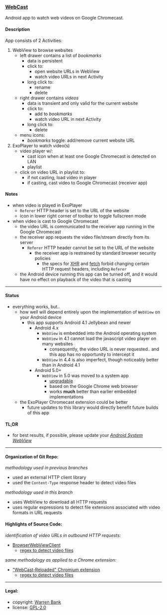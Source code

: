 ### [WebCast](https://github.com/warren-bank/Android-WebCast/tree/04-webcast-filename)

Android app to watch web videos on Google Chromecast.

#### Description

App consists of 2 Activities:

1. WebView to browse websites
   * left drawer contains a list of _bookmarks_
     * data is persistent
     * click to:
       * open website URLs in WebView
       * watch video URLs in next Activity
     * long click to:
       * rename
       * delete
   * right drawer contains _videos_
     * data is transient and only valid for the current website
     * click to:
       * add to _bookmarks_
       * watch video URL in next Activity
     * long click to:
       * delete
   * menu icons:
     * _bookmarks_ toggle: add/remove current website URL
2. ExoPlayer to watch video(s)
   * video player w/:
     * cast icon when at least one Google Chromecast is detected on LAN
     * playlist
   * click on video URL in playlist to:
     * if not casting, load video in player
     * if casting, cast video to Google Chromecast (receiver app)

#### Notes

* when video is played in ExoPlayer
  * `Referer` HTTP header is set to the URL of the website
  * icon in lower right corner of toolbar to toggle fullscreen mode
* when video is cast to Google Chromecast
  * the video URL is communicated to the receiver app running in the Google Chromecast
  * the receiver app requests the video file/stream directly from its server
    * `Referer` HTTP header cannot be set to the URL of the website
      * the receiver app is restrained by standard browser security policies
        * the specs for [XHR](https://xhr.spec.whatwg.org/#dom-xmlhttprequest-setrequestheader) and [fetch](https://fetch.spec.whatwg.org/#forbidden-header-name) forbid changing certain HTTP request headers, including `Referer`
  * the Android device running this app can be turned off, and it would have no effect on playback of the video that is casting

- - - -

#### Status

* everything works, but..
  * how well will depend entirely upon the implementation of `WebView` on your Android device
    * this app supports Android 4.1 Jellybean and newer
      * Android 4.x
        * `WebView` is embedded into the Android operating system
        * `WebView` in 4.1 cannot load the javascript video player on many websites
          * consequently, the video URL is never requested.. and this app has no opportunity to intercept it
        * `WebView` in 4.4 is also imperfect, though noticeably better than in Android 4.1
      * Android 5.0+
        * `WebView` in 5.0 was moved to a system app
          * [upgradable](https://play.google.com/store/apps/details?id=com.google.android.webview)
          * based on the Google Chrome web browser
          * works __much__ better than earlier embedded implementations
  * the ExoPlayer Chromecast extension could be better
    * future updates to this library would directly benefit future builds of this app

#### TL;DR

* for best results, if possible, please update your [_Android System WebView_](https://play.google.com/store/apps/details?id=com.google.android.webview)

- - - -

#### Organization of Git Repo:

_methodology used in previous branches_

* used an external HTTP client library
* used the `Content-Type` response header to detect video files

_methodology used in this branch_

* uses WebView to download all HTTP requests
* uses regular expressions to detect file extensions associated with video formats in URL requests

#### Highlights of Source Code:

_identification of video URLs in outbound HTTP requests:_

* [BrowserWebViewClient](WebCast/src/main/java/com/github/warren_bank/webcast/webview/BrowserWebViewClient.java)
  * [regex to detect video files](https://github.com/warren-bank/Android-WebCast/blob/04-webcast-filename/WebCast/src/main/java/com/github/warren_bank/webcast/webview/BrowserWebViewClient.java#L96)

_same methodology as applied to a Chrome extension:_

* ["WebCast-Reloaded" Chromium extension](https://github.com/warren-bank/crx-webcast-reloaded)
  * [regex to detect video files](https://github.com/warren-bank/crx-webcast-reloaded/blob/gh-pages/chrome_extension/background.js#L2)

- - - -

#### Legal:

* copyright: [Warren Bank](https://github.com/warren-bank)
* license: [GPL-2.0](https://www.gnu.org/licenses/old-licenses/gpl-2.0.txt)
